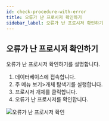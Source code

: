 ```yaml
---
id: check-procedure-with-error
title: 오류가 난 프로시저 확인하기
sidebar_label: 오류가 난 프로시저 확인하기
---
```


## 오류가 난 프로시저 확인하기

오류가 난 프로시저 확인하기를 설명합니다.

1. 데이터베이스에 접속합니다.
2. 주 메뉴 보기>개체 탐색기를 실행합니다.
3. 프로시저 개체를 클릭합니다.
4. 오류가 난 프로시저를 확인합니다.

![오류가 난 프로시저 확인](https://s3.ap-northeast-2.amazonaws.com/sqlgate-manual-content/4718C54091BA0F0F9FD5CC57BB655A62.jpg)
